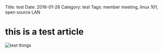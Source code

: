 Title: test
Date: 2016-01-28
Category: test
Tags: member meeting, linux 101, open source LAN

# this is a test article

![test things](http://evanw.org/about.svg)
